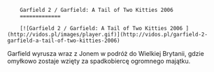 
        Garfield 2 / Garfield: A Tail of Two Kitties 2006 
        =============
        
        [![Garfield 2 / Garfield: A Tail of Two Kitties 2006 ](http://vidos.pl/images/player.gif)](http://vidos.pl/garfield-2-garfield-a-tail-of-two-kitties-2006)
        
        
 Garfield wyrusza wraz z Jonem w podróż do Wielkiej Brytanii, gdzie omyłkowo zostaje wzięty za spadkobiercę ogromnego majątku.
    